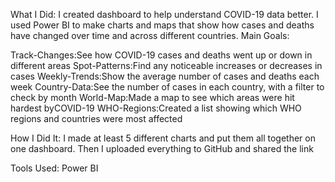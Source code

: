 What I Did:
I created dashboard to help understand COVID-19 data better. I used Power BI to make charts and maps that show how cases and deaths have changed over  time and  across different countries.
Main Goals:

Track-Changes:See how COVID-19 cases and deaths went up or down in different areas
Spot-Patterns:Find any noticeable increases or decreases in cases
Weekly-Trends:Show the average number of cases and deaths each week
Country-Data:See the number of cases in each country, with a filter to check by month
World-Map:Made a map to see which areas were hit hardest byCOVID-19
WHO-Regions:Created a list showing which WHO regions and countries were most affected

How I Did It:
I made at least 5 different charts and put them all together on one dashboard. Then I uploaded everything to GitHub and shared the link

Tools Used: Power BI
